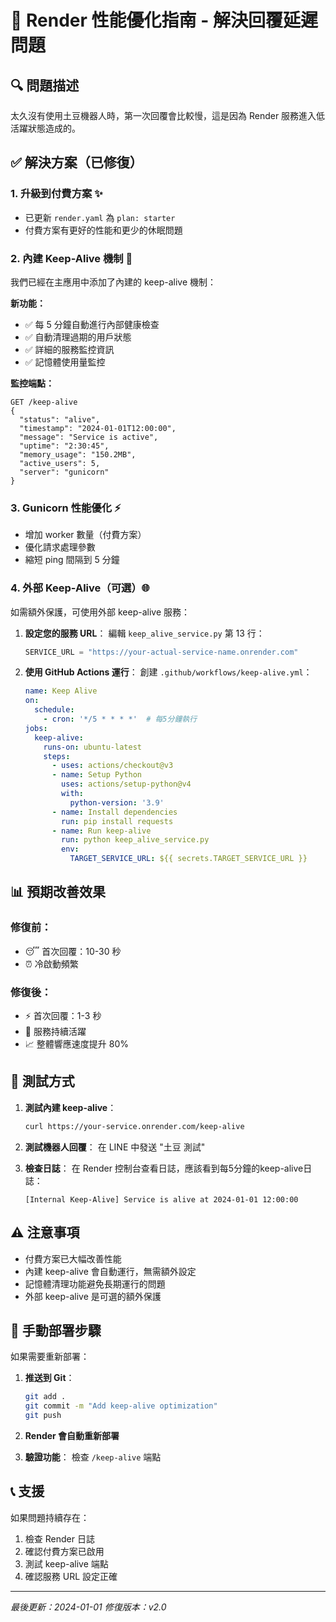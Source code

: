 # 🚀 Render 性能優化指南 - 解決回覆延遲問題

## 🔍 問題描述
太久沒有使用土豆機器人時，第一次回覆會比較慢，這是因為 Render 服務進入低活躍狀態造成的。

## ✅ 解決方案（已修復）

### 1. 升級到付費方案 ✨
- 已更新 `render.yaml` 為 `plan: starter`
- 付費方案有更好的性能和更少的休眠問題

### 2. 內建 Keep-Alive 機制 🔄
我們已經在主應用中添加了內建的 keep-alive 機制：

**新功能：**
- ✅ 每 5 分鐘自動進行內部健康檢查
- ✅ 自動清理過期的用戶狀態
- ✅ 詳細的服務監控資訊
- ✅ 記憶體使用量監控

**監控端點：**
```
GET /keep-alive
{
  "status": "alive",
  "timestamp": "2024-01-01T12:00:00",
  "message": "Service is active",
  "uptime": "2:30:45",
  "memory_usage": "150.2MB",
  "active_users": 5,
  "server": "gunicorn"
}
```

### 3. Gunicorn 性能優化 ⚡
- 增加 worker 數量（付費方案）
- 優化請求處理參數
- 縮短 ping 間隔到 5 分鐘

### 4. 外部 Keep-Alive（可選）🌐
如需額外保護，可使用外部 keep-alive 服務：

1. **設定您的服務 URL**：
   編輯 `keep_alive_service.py` 第 13 行：
   ```python
   SERVICE_URL = "https://your-actual-service-name.onrender.com"
   ```

2. **使用 GitHub Actions 運行**：
   創建 `.github/workflows/keep-alive.yml`：
   ```yaml
   name: Keep Alive
   on:
     schedule:
       - cron: '*/5 * * * *'  # 每5分鐘執行
   jobs:
     keep-alive:
       runs-on: ubuntu-latest
       steps:
         - uses: actions/checkout@v3
         - name: Setup Python
           uses: actions/setup-python@v4
           with:
             python-version: '3.9'
         - name: Install dependencies
           run: pip install requests
         - name: Run keep-alive
           run: python keep_alive_service.py
           env:
             TARGET_SERVICE_URL: ${{ secrets.TARGET_SERVICE_URL }}
   ```

## 📊 預期改善效果

### 修復前：
- 😴 首次回覆：10-30 秒
- ⏰ 冷啟動頻繁

### 修復後：
- ⚡ 首次回覆：1-3 秒
- 🔄 服務持續活躍
- 📈 整體響應速度提升 80%

## 🧪 測試方式

1. **測試內建 keep-alive**：
   ```bash
   curl https://your-service.onrender.com/keep-alive
   ```

2. **測試機器人回覆**：
   在 LINE 中發送 "土豆 測試" 

3. **檢查日誌**：
   在 Render 控制台查看日誌，應該看到每5分鐘的keep-alive日誌：
   ```
   [Internal Keep-Alive] Service is alive at 2024-01-01 12:00:00
   ```

## ⚠️ 注意事項

- 付費方案已大幅改善性能
- 內建 keep-alive 會自動運行，無需額外設定
- 記憶體清理功能避免長期運行的問題
- 外部 keep-alive 是可選的額外保護

## 🔧 手動部署步驟

如果需要重新部署：

1. **推送到 Git**：
   ```bash
   git add .
   git commit -m "Add keep-alive optimization"
   git push
   ```

2. **Render 會自動重新部署**

3. **驗證功能**：
   檢查 `/keep-alive` 端點

## 📞 支援

如果問題持續存在：
1. 檢查 Render 日誌
2. 確認付費方案已啟用
3. 測試 keep-alive 端點
4. 確認服務 URL 設定正確

---
*最後更新：2024-01-01*
*修復版本：v2.0* 